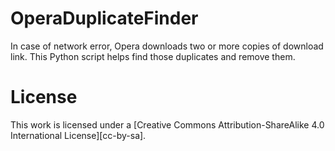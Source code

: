 # OperaDuplicateFinder
 In case of network error, Opera downloads two or more copies of download link. This Python script helps find those duplicates and remove them.

# License
This work is licensed under a
[Creative Commons Attribution-ShareAlike 4.0 International License][cc-by-sa].
